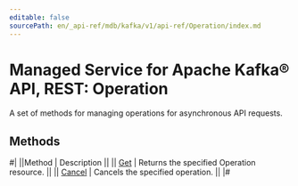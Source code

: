 ```yaml
---
editable: false
sourcePath: en/_api-ref/mdb/kafka/v1/api-ref/Operation/index.md
---
```


# Managed Service for Apache Kafka® API, REST: Operation

A set of methods for managing operations for asynchronous API requests.

## Methods

#|
||Method | Description ||
|| [Get](get.md) | Returns the specified Operation resource. ||
|| [Cancel](cancel.md) | Cancels the specified operation. ||
|#